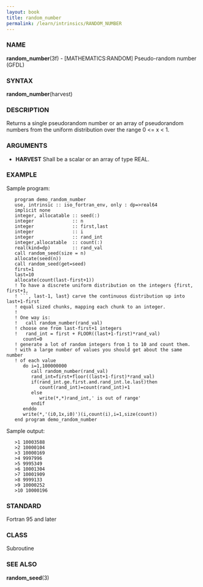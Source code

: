 ```yaml
---
layout: book
title: random_number
permalink: /learn/intrinsics/RANDOM_NUMBER
---
```

### NAME

__random\_number__(3f) - \[MATHEMATICS:RANDOM\] Pseudo-random number
(GFDL)

### SYNTAX

__random\_number__(harvest)

### DESCRIPTION

Returns a single pseudorandom number or an array of pseudorandom numbers
from the uniform distribution over the range 0 \<= x \< 1.

### ARGUMENTS

  - __HARVEST__
    Shall be a scalar or an array of type REAL.

### EXAMPLE

Sample program:

````
   program demo_random_number
   use, intrinsic :: iso_fortran_env, only : dp=>real64
   implicit none
   integer, allocatable :: seed(:)
   integer              :: n
   integer              :: first,last
   integer              :: i
   integer              :: rand_int
   integer,allocatable  :: count(:)
   real(kind=dp)        :: rand_val
   call random_seed(size = n)
   allocate(seed(n))
   call random_seed(get=seed)
   first=1
   last=10
   allocate(count(last-first+1))
   ! To have a discrete uniform distribution on the integers {first, first+1,
   ! ```, last-1, last} carve the continuous distribution up into last+1-first
   ! equal sized chunks, mapping each chunk to an integer.
   !
   ! One way is:
   !   call random_number(rand_val)
   ! choose one from last-first+1 integers
   !   rand_int = first + FLOOR((last+1-first)*rand_val)
      count=0
   ! generate a lot of random integers from 1 to 10 and count them.
   ! with a large number of values you should get about the same number
   ! of each value
      do i=1,100000000
         call random_number(rand_val)
         rand_int=first+floor((last+1-first)*rand_val)
         if(rand_int.ge.first.and.rand_int.le.last)then
            count(rand_int)=count(rand_int)+1
         else
            write(*,*)rand_int,' is out of range'
         endif
      enddo
      write(*,'(i0,1x,i0)')(i,count(i),i=1,size(count))
   end program demo_random_number
````

Sample output:

```
   >1 10003588
   >2 10000104
   >3 10000169
   >4 9997996
   >5 9995349
   >6 10001304
   >7 10001909
   >8 9999133
   >9 10000252
   >10 10000196
```

### STANDARD

Fortran 95 and later

### CLASS

Subroutine

### SEE ALSO

__random\_seed__(3)
